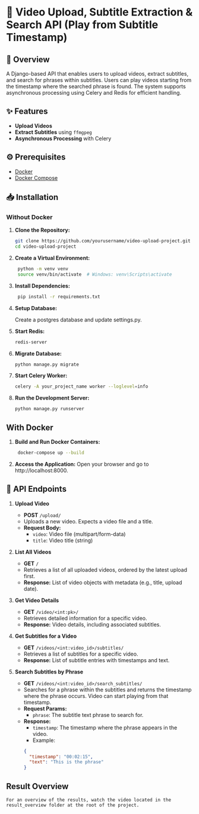 # 🎥 Video Upload, Subtitle Extraction & Search API (Play from Subtitle Timestamp)

## 📖 Overview
A Django-based API that enables users to upload videos, extract subtitles, and search for phrases within subtitles. Users can play videos starting from the timestamp where the searched phrase is found. The system supports asynchronous processing using Celery and Redis for efficient handling.

## ✨ Features
- **Upload Videos**
- **Extract Subtitles** using `ffmgpeg`
- **Asynchronous Processing** with Celery

## ⚙️ Prerequisites
- [Docker](https://www.docker.com/)
- [Docker Compose](https://docs.docker.com/compose/)

## 📥 Installation

### Without Docker
1. **Clone the Repository:**
   ```bash
   git clone https://github.com/yourusername/video-upload-project.git
   cd video-upload-project

2. **Create a Virtual Environment:**

   ```bash
    python -m venv venv
    source venv/bin/activate  # Windows: venv\Scripts\activate

3. **Install Dependencies:**
   ```bash
    pip install -r requirements.txt
   
4. **Setup Database:**
   
   Create a postgres database and update settings.py.


5. **Start Redis:**
   ```bash
   redis-server
   
6. **Migrate Database:**
   ```bash
   python manage.py migrate

7. **Start Celery Worker:**
   ```bash
   celery -A your_project_name worker --loglevel=info
   
8. **Run the Development Server:**
   ```bash
   python manage.py runserver

## With Docker
1. **Build and Run Docker Containers:**
   ```bash
    docker-compose up --build

2. **Access the Application:** 
     Open your browser and go to http://localhost:8000.

## 📡 API Endpoints

1. **Upload Video**
   - **POST** `/upload/`
   - Uploads a new video. Expects a video file and a title.
   - **Request Body:**
     - `video`: Video file (multipart/form-data)
     - `title`: Video title (string)

2. **List All Videos**
   - **GET** `/`
   - Retrieves a list of all uploaded videos, ordered by the latest upload first.
   - **Response:** List of video objects with metadata (e.g., title, upload date).

3. **Get Video Details**
   - **GET** `/video/<int:pk>/`
   - Retrieves detailed information for a specific video.
   - **Response:** Video details, including associated subtitles.

4. **Get Subtitles for a Video**
   - **GET** `/videos/<int:video_id>/subtitles/`
   - Retrieves a list of subtitles for a specific video.
   - **Response:** List of subtitle entries with timestamps and text.

5. **Search Subtitles by Phrase**
   - **GET** `/videos/<int:video_id>/search_subtitles/`
   - Searches for a phrase within the subtitles and returns the timestamp where the phrase occurs. Video can start playing from that timestamp.
   - **Request Params:** 
     - `phrase`: The subtitle text phrase to search for.
   - **Response:**
     - `timestamp`: The timestamp where the phrase appears in the video.
     - Example:
     ```json
     {
       "timestamp": "00:02:15",
       "text": "This is the phrase"
     }
     ```

## Result Overview
    For an overview of the results, watch the video located in the result_overview folder at the root of the project.

